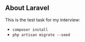 ## About Laravel

This is the test task for my interview:

- `composer install`
- `php artisan migrate --seed`
